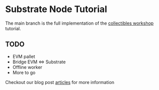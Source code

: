 # Substrate Node Tutorial

The main branch is the full implementation of the [collectibles workshop](https://docs.substrate.io/tutorials/collectibles-workshop/) tutorial.

## TODO

- EVM pallet
- Bridge EVM <=> Substrate
- Offline worker
- More to go

Checkout our blog post [articles](https://codetube.vn/blog) for more information
